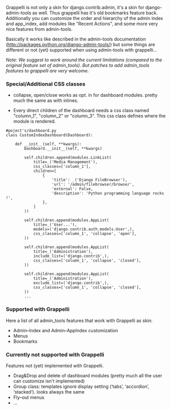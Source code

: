 Grappelli is not only a skin for django.contrib.admin, it's a skin for django-admin-tools as well.
Thus grappelli has it's old bookmarks feature back. Additionally you can customize the order and hierarchy of the admin index and app\_index, add modules like "Recent Actions", and some more very nice features from admin-tools.

Basically it works like described in the admin-tools documentation (http://packages.python.org/django-admin-tools/) but some things are different or not (yet) supported when using admin-tools with grappelli...

_Note: We suggest to work around the current limitations (compared to the original feature set of admin\_tools). But patches to add admin\_tools features to grappelli are very welcome._

### Special/Additional CSS classes ###

  * collapse, open/close works as opt. in for dashboard modules. pretty much the same as with inlines.

  * Every direct children of the dashboard needs a css class named "column\_1", "column\_2" or "column\_3". This css class defines where the module is rendered.

```
#poject's/dashboard.py
class CustomIndexDashboard(Dashboard):
    
    def __init__(self, **kwargs):
        Dashboard.__init__(self, **kwargs)
        
        self.children.append(modules.LinkList(
            title=_('Media Management'),
            css_classes=['column_1'],
            children=[
                {
                    'title': _('Django FileBrowser'),
                    'url': '/admin/filebrowser/browse/',
                    'external': False,
                    'description': 'Python programming language rocks !',
                },
            ]
        ))
        
        self.children.append(modules.AppList(
            title=_('User...'),
            models=('django.contrib.auth.models.User',),
            css_classes=['column_1', 'collapse', 'open'],
        ))
        
        self.children.append(modules.AppList(
            title=_('Administration'),
            include_list=('django.contrib',),
            css_classes=['column_1', 'collapse', 'closed'],
        ))
        
        self.children.append(modules.AppList(
            title=_('Administration'),
            exclude_list=('django.contrib',),
            css_classes=['column_1', 'collapse', 'closed'],
        ))
        ...
```


### Supported with Grappelli ###
Here a list of all admin\_tools features that work with Grappelli as skin:

  * Admin–Index and Admin–AppIndex customization
  * Menus
  * Bookmarks

### Currently not supported with Grappelli ###
Features not (yet) implemented with Grappelli.

  * Drag&Drop and delete of dashboard modules (pretty much all the user can customize isn't implemented)
  * Group class: templates ignore display setting (‘tabs’, ‘accordion’, ‘stacked’). looks always the same
  * Fly–out menus
  * ...